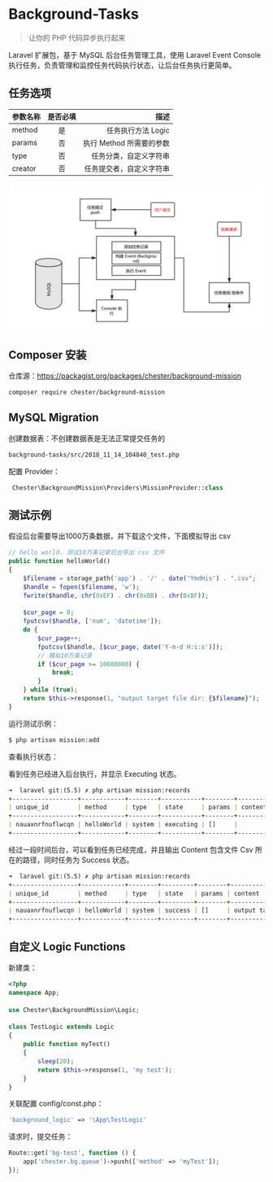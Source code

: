 # Background-Tasks

> 让你的 PHP 代码异步执行起来

Laravel 扩展包，基于 MySQL 后台任务管理工具，使用 Laravel Event Console 执行任务，负责管理和监控任务代码执行状态，让后台任务执行更简单。

## 任务选项

参数名称|是否必填|描述|
---|:--:|---:|
method|是|任务执行方法 Logic|
params|否|执行 Method 所需要的参数|
type|否|任务分类，自定义字符串|
creator|否|任务提交者，自定义字符串|

![demo](demo1.png)

## Composer 安装

仓库源：https://packagist.org/packages/chester/background-mission

```bash
composer require chester/background-mission
```

## MySQL Migration

创建数据表：不创建数据表是无法正常提交任务的

```bash
background-tasks/src/2018_11_14_104840_test.php
```

配置 Provider：

```php
 Chester\BackgroundMission\Providers\MissionProvider::class
```

## 测试示例

假设后台需要导出1000万条数据，并下载这个文件，下面模拟导出 csv

```php
// hello world. 测试10万条记录后台导出 csv 文件
public function helloWorld()
{
    $filename = storage_path('app') . '/' . date('YmdHis') . ".csv";
    $handle = fopen($filename, 'w');
    fwrite($handle, chr(0xEF) . chr(0xBB) . chr(0xBF));

    $cur_page = 0;
    fputcsv($handle, ['num', 'datetime']);
    do {
        $cur_page++;
        fputcsv($handle, [$cur_page, date('Y-m-d H:i:s')]);
        // 模拟10万条记录
        if ($cur_page >= 10000000) {
            break;
        }
    } while (true);
    return $this->response(1, "output target file dir: {$filename}");
}
```

运行测试示例：

```markdown
$ php artisan mission:add
```

查看执行状态：

看到任务已经进入后台执行，并显示 Executing 状态。
```markdown
➜  laravel git:(5.5) ✗ php artisan mission:records
+------------------+------------+--------+-----------+--------+--------------------+
| unique_id        | method     | type   | state     | params | content            |
+------------------+------------+--------+-----------+--------+--------------------+
| nauaxnrfnuflwcqn | helloWorld | system | executing | []     |                    |
+------------------+------------+--------+-----------+--------+--------------------+
```

经过一段时间后台，可以看到任务已经完成，并且输出 Content 包含文件 Csv 所在的路径，同时任务为 Success 状态。
```markdown
➜  laravel git:(5.5) ✗ php artisan mission:records
+------------------+------------+--------+---------+--------+---------------------------------------------------------------------+
| unique_id        | method     | type   | state   | params | content                                                             | 
+------------------+------------+--------+---------+--------+---------------------------------------------------------------------+
| nauaxnrfnuflwcqn | helloWorld | system | success | []     | output target file dir: /www/laravel/storage/app/20181117151438.csv |
+------------------+------------+--------+---------+--------+---------------------------------------------------------------------+
```

## 自定义 Logic Functions

新建类：

```php
<?php
namespace App;

use Chester\BackgroundMission\Logic;

class TestLogic extends Logic
{
    public function myTest()
    {
        sleep(20);
        return $this->response(1, 'my test');
    }
}
```

关联配置 config/const.php：

```php
'background_logic' => '\App\TestLogic'
```

请求时，提交任务：

```php
Route::get('bg-test', function () {
    app('chester.bg.queue')->push(['method' => 'myTest']);
});
```